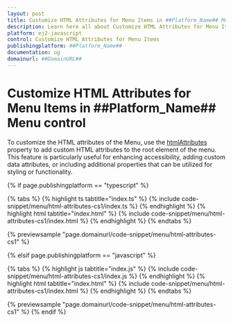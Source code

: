 ```yaml
---
layout: post
title: Customize HTML Attributes for Menu Items in ##Platform_Name## Menu control | Syncfusion
description: Learn here all about Customize HTML Attributes for Menu Items in Syncfusion ##Platform_Name## Menu control of Syncfusion Essential JS 2 and more.
platform: ej2-javascript
control: Customize HTML Attributes for Menu Items 
publishingplatform: ##Platform_Name##
documentation: ug
domainurl: ##DomainURL##
---
```


# Customize HTML Attributes for Menu Items in ##Platform_Name## Menu control

To customize the HTML attributes of the Menu, use the [htmlAttributes](../../api/menu/menuItemModel/#htmlattributes) property to add custom HTML attributes to the root element of the menu. This feature is particularly useful for enhancing accessibility, adding custom data attributes, or including additional properties that can be utilized for styling or functionality.

{% if page.publishingplatform == "typescript" %}

{% tabs %}
{% highlight ts tabtitle="index.ts" %}
{% include code-snippet/menu/html-attributes-cs1/index.ts %}
{% endhighlight %}
{% highlight html tabtitle="index.html" %}
{% include code-snippet/menu/html-attributes-cs1/index.html %}
{% endhighlight %}
{% endtabs %}

{% previewsample "page.domainurl/code-snippet/menu/html-attributes-cs1" %}

{% elsif page.publishingplatform == "javascript" %}

{% tabs %}
{% highlight js tabtitle="index.js" %}
{% include code-snippet/menu/html-attributes-cs1/index.js %}
{% endhighlight %}
{% highlight html tabtitle="index.html" %}
{% include code-snippet/menu/html-attributes-cs1/index.html %}
{% endhighlight %}
{% endtabs %}

{% previewsample "page.domainurl/code-snippet/menu/html-attributes-cs1" %}
{% endif %}